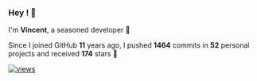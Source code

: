 ### Hey ! 👋

I'm **Vincent**, a seasoned developer 🫡

Since I joined GitHub **11** years ago, I pushed **1464** commits in **52** personal projects and received **174** stars 🥲

[![views](https://komarev.com/ghpvc/?username=vspiewak&style=flat&color=brightgreen&label=views&abbreviated=true)](https://github.com/vspiewak)